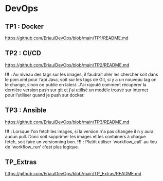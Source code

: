 # DevOps

## TP1 : Docker

https://github.com/Eriau/DevOps/blob/main/TP1/README.md

## TP2 : CI/CD

https://github.com/Eriau/DevOps/blob/main/TP2/README.md

**!!!** : Au niveau des tags sur les images, il faudrait aller les chercher soit dans le pom.xml pour l'api Java, soit sur les tags de Git, si y a un nouveau tag on le change, sinon on publie en latest. J'ai rajouté comment récupérer la dernière version push sur git et j'ai utilisé un modèle trouvé sur internet pour l'utiliser quand je push sur docker.

## TP3 : Ansible

https://github.com/Eriau/DevOps/blob/main/TP3/README.md

**!!!** : Lorsque l'on fetch les images, si la version n'a pas changée il n y aura aucun pull. Donc soit supprimer les images et les containers à chaque fetch, soit faire un versionning bon.
**!!!** : Plutôt utiliser 'workflow_call' au lieu de 'workflow_run' c'est plus logique.

## TP_Extras

https://github.com/Eriau/DevOps/blob/main/TP_Extras/README.md